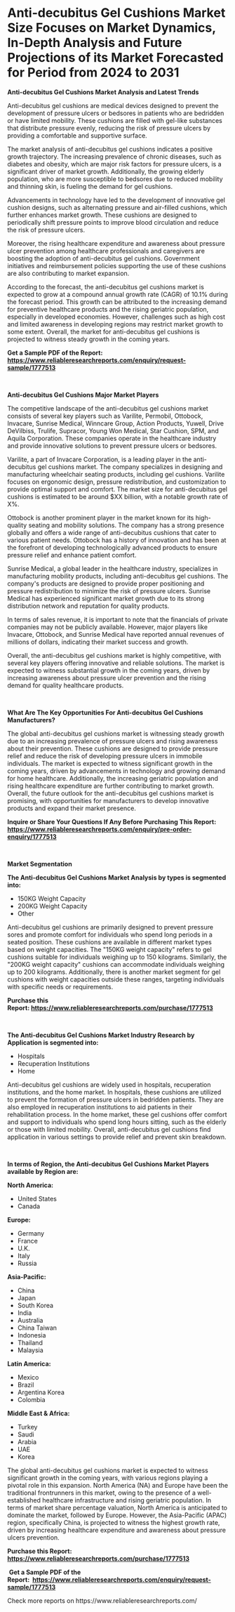 <p><h1>Anti-decubitus Gel Cushions Market Size Focuses on Market Dynamics, In-Depth Analysis and Future Projections of its Market Forecasted for Period from 2024 to 2031</h1></p><p><strong>Anti-decubitus Gel Cushions Market Analysis and Latest Trends</strong></p>
<p><p>Anti-decubitus gel cushions are medical devices designed to prevent the development of pressure ulcers or bedsores in patients who are bedridden or have limited mobility. These cushions are filled with gel-like substances that distribute pressure evenly, reducing the risk of pressure ulcers by providing a comfortable and supportive surface.</p><p>The market analysis of anti-decubitus gel cushions indicates a positive growth trajectory. The increasing prevalence of chronic diseases, such as diabetes and obesity, which are major risk factors for pressure ulcers, is a significant driver of market growth. Additionally, the growing elderly population, who are more susceptible to bedsores due to reduced mobility and thinning skin, is fueling the demand for gel cushions.</p><p>Advancements in technology have led to the development of innovative gel cushion designs, such as alternating pressure and air-filled cushions, which further enhances market growth. These cushions are designed to periodically shift pressure points to improve blood circulation and reduce the risk of pressure ulcers.</p><p>Moreover, the rising healthcare expenditure and awareness about pressure ulcer prevention among healthcare professionals and caregivers are boosting the adoption of anti-decubitus gel cushions. Government initiatives and reimbursement policies supporting the use of these cushions are also contributing to market expansion.</p><p>According to the forecast, the anti-decubitus gel cushions market is expected to grow at a compound annual growth rate (CAGR) of 10.1% during the forecast period. This growth can be attributed to the increasing demand for preventive healthcare products and the rising geriatric population, especially in developed economies. However, challenges such as high cost and limited awareness in developing regions may restrict market growth to some extent. Overall, the market for anti-decubitus gel cushions is projected to witness steady growth in the coming years.</p></p>
<p><strong>Get a Sample PDF of the Report:&nbsp; <a href="https://www.reliableresearchreports.com/enquiry/request-sample/1777513">https://www.reliableresearchreports.com/enquiry/request-sample/1777513</a></strong></p>
<p>&nbsp;</p>
<p><strong>Anti-decubitus Gel Cushions Major Market Players</strong></p>
<p><p>The competitive landscape of the anti-decubitus gel cushions market consists of several key players such as Varilite, Permobil, Ottobock, Invacare, Sunrise Medical, Winncare Group, Action Products, Yuwell, Drive DeVilbiss, Trulife, Supracor, Young Won Medical, Star Cushion, SPM, and Aquila Corporation. These companies operate in the healthcare industry and provide innovative solutions to prevent pressure ulcers or bedsores.</p><p>Varilite, a part of Invacare Corporation, is a leading player in the anti-decubitus gel cushions market. The company specializes in designing and manufacturing wheelchair seating products, including gel cushions. Varilite focuses on ergonomic design, pressure redistribution, and customization to provide optimal support and comfort. The market size for anti-decubitus gel cushions is estimated to be around $XX billion, with a notable growth rate of X%.</p><p>Ottobock is another prominent player in the market known for its high-quality seating and mobility solutions. The company has a strong presence globally and offers a wide range of anti-decubitus cushions that cater to various patient needs. Ottobock has a history of innovation and has been at the forefront of developing technologically advanced products to ensure pressure relief and enhance patient comfort.</p><p>Sunrise Medical, a global leader in the healthcare industry, specializes in manufacturing mobility products, including anti-decubitus gel cushions. The company's products are designed to provide proper positioning and pressure redistribution to minimize the risk of pressure ulcers. Sunrise Medical has experienced significant market growth due to its strong distribution network and reputation for quality products.</p><p>In terms of sales revenue, it is important to note that the financials of private companies may not be publicly available. However, major players like Invacare, Ottobock, and Sunrise Medical have reported annual revenues of millions of dollars, indicating their market success and growth.</p><p>Overall, the anti-decubitus gel cushions market is highly competitive, with several key players offering innovative and reliable solutions. The market is expected to witness substantial growth in the coming years, driven by increasing awareness about pressure ulcer prevention and the rising demand for quality healthcare products.</p></p>
<p>&nbsp;</p>
<p><strong>What Are The Key Opportunities For Anti-decubitus Gel Cushions Manufacturers?</strong></p>
<p><p>The global anti-decubitus gel cushions market is witnessing steady growth due to an increasing prevalence of pressure ulcers and rising awareness about their prevention. These cushions are designed to provide pressure relief and reduce the risk of developing pressure ulcers in immobile individuals. The market is expected to witness significant growth in the coming years, driven by advancements in technology and growing demand for home healthcare. Additionally, the increasing geriatric population and rising healthcare expenditure are further contributing to market growth. Overall, the future outlook for the anti-decubitus gel cushions market is promising, with opportunities for manufacturers to develop innovative products and expand their market presence.</p></p>
<p><strong>Inquire or Share Your Questions If Any Before Purchasing This Report: <a href="https://www.reliableresearchreports.com/enquiry/pre-order-enquiry/1777513">https://www.reliableresearchreports.com/enquiry/pre-order-enquiry/1777513</a></strong></p>
<p>&nbsp;</p>
<p><strong>Market Segmentation</strong></p>
<p><strong>The Anti-decubitus Gel Cushions Market Analysis by types is segmented into:</strong></p>
<p><ul><li>150KG Weight Capacity</li><li>200KG Weight Capacity</li><li>Other</li></ul></p>
<p><p>Anti-decubitus gel cushions are primarily designed to prevent pressure sores and promote comfort for individuals who spend long periods in a seated position. These cushions are available in different market types based on weight capacities. The "150KG weight capacity" refers to gel cushions suitable for individuals weighing up to 150 kilograms. Similarly, the "200KG weight capacity" cushions can accommodate individuals weighing up to 200 kilograms. Additionally, there is another market segment for gel cushions with weight capacities outside these ranges, targeting individuals with specific needs or requirements.</p></p>
<p><strong>Purchase this Report:&nbsp;<a href="https://www.reliableresearchreports.com/purchase/1777513">https://www.reliableresearchreports.com/purchase/1777513</a></strong></p>
<p>&nbsp;</p>
<p><strong>The Anti-decubitus Gel Cushions Market Industry Research by Application is segmented into:</strong></p>
<p><ul><li>Hospitals</li><li>Recuperation Institutions</li><li>Home</li></ul></p>
<p><p>Anti-decubitus gel cushions are widely used in hospitals, recuperation institutions, and the home market. In hospitals, these cushions are utilized to prevent the formation of pressure ulcers in bedridden patients. They are also employed in recuperation institutions to aid patients in their rehabilitation process. In the home market, these gel cushions offer comfort and support to individuals who spend long hours sitting, such as the elderly or those with limited mobility. Overall, anti-decubitus gel cushions find application in various settings to provide relief and prevent skin breakdown.</p></p>
<p>&nbsp;</p>
<p><strong>In terms of Region, the Anti-decubitus Gel Cushions Market Players available by Region are:</strong></p>
<p>
    <p> <strong> North America: </strong>
        <ul>
            <li>United States</li>
            <li>Canada</li>
        </ul>
        </p> 
    <p> <strong> Europe: </strong>
        <ul>
            <li>Germany</li>
            <li>France</li>
            <li>U.K.</li>
            <li>Italy</li>
            <li>Russia</li>
        </ul>
        </p> 
    <p> <strong> Asia-Pacific: </strong>
        <ul>
            <li>China</li>
            <li>Japan</li>
            <li>South Korea</li>
            <li>India</li>
            <li>Australia</li>
            <li>China Taiwan</li>
            <li>Indonesia</li>
            <li>Thailand</li>
            <li>Malaysia</li>
        </ul>
        </p> 
    <p> <strong> Latin America: </strong>
        <ul>
            <li>Mexico</li>
            <li>Brazil</li>
            <li>Argentina Korea</li>
            <li>Colombia</li>
        </ul>
        </p> 
    <p> <strong> Middle East & Africa: </strong>
        <ul>
            <li>Turkey</li>
            <li>Saudi</li>
            <li>Arabia</li>
            <li>UAE</li>
            <li>Korea</li>
        </ul>
    </p>
    </p>
<p><p>The global anti-decubitus gel cushions market is expected to witness significant growth in the coming years, with various regions playing a pivotal role in this expansion. North America (NA) and Europe have been the traditional frontrunners in this market, owing to the presence of a well-established healthcare infrastructure and rising geriatric population. In terms of market share percentage valuation, North America is anticipated to dominate the market, followed by Europe. However, the Asia-Pacific (APAC) region, specifically China, is projected to witness the highest growth rate, driven by increasing healthcare expenditure and awareness about pressure ulcers prevention.</p></p>
<p><strong>Purchase this Report: <a href="https://www.reliableresearchreports.com/purchase/1777513">https://www.reliableresearchreports.com/purchase/1777513</a></strong></p>
<p>&nbsp;<strong>Get a Sample PDF of the Report:&nbsp;&nbsp;<a href="https://www.reliableresearchreports.com/enquiry/request-sample/1777513">https://www.reliableresearchreports.com/enquiry/request-sample/1777513</a></strong></p>
<p><strong></strong></p>
<p>Check more reports on https://www.reliableresearchreports.com/</p>